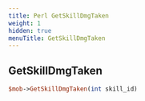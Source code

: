```yaml
---
title: Perl GetSkillDmgTaken
weight: 1
hidden: true
menuTitle: GetSkillDmgTaken
---
```

## GetSkillDmgTaken
```perl
$mob->GetSkillDmgTaken(int skill_id)
```